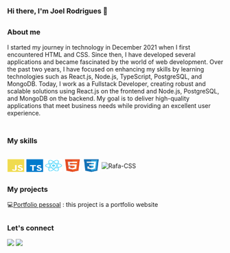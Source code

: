 ### Hi there, I'm Joel Rodrigues 👋

## 

### About me

I started my journey in technology in December 2021 when I first encountered HTML and CSS. Since then, I have developed several applications and became fascinated by the world of web development. Over the past two years, I have focused on enhancing my skills by learning technologies such as React.js, Node.js, TypeScript, PostgreSQL, and MongoDB.
Today, I work as a Fullstack Developer, creating robust and scalable solutions using React.js on the frontend and Node.js, PostgreSQL, and MongoDB on the backend. My goal is to deliver high-quality applications that meet business needs while providing an excellent user experience. <br><br>


##

### My skills

<div style="display: inline_block"><br>
  <img align="center" alt="Rafa-Js" height="30" width="40" src="https://raw.githubusercontent.com/devicons/devicon/master/icons/javascript/javascript-plain.svg">
  <img align="center" alt="Rafa-Ts" height="30" width="40" src="https://raw.githubusercontent.com/devicons/devicon/master/icons/typescript/typescript-plain.svg">
  <img align="center" alt="Rafa-React" height="30" width="40" src="https://raw.githubusercontent.com/devicons/devicon/master/icons/react/react-original.svg">
  <img align="center" alt="Rafa-HTML" height="30" width="40" src="https://raw.githubusercontent.com/devicons/devicon/master/icons/html5/html5-original.svg">
  <img align="center" alt="Rafa-CSS" height="30" width="40" src="https://raw.githubusercontent.com/devicons/devicon/master/icons/css3/css3-original.svg">
  <img align="center" alt="Rafa-CSS" height="30" width="40" src="https://cdn.jsdelivr.net/gh/devicons/devicon@latest/icons/nodejs/nodejs-original.svg" />
          

</div>

##

### My projects

💻[Portfolio pessoal](https://github.com/JoelRodrigues-dev/site-portfolio) : this project is a portfolio website

<div></div>


##

### Let's connect

<a href="https://www.linkedin.com/in/dev-joel-rodrigues/" target="_blank"><img src="https://img.shields.io/badge/-LinkedIn-%230077B5?style=for-the-badge&logo=linkedin&logoColor=white" target="_blank"></a>
<a href = "mailto:joelp.rodrigues25@gmail.com"><img src="https://img.shields.io/badge/-Gmail-%23333?style=for-the-badge&logo=gmail&logoColor=white" target="_blank"></a>
